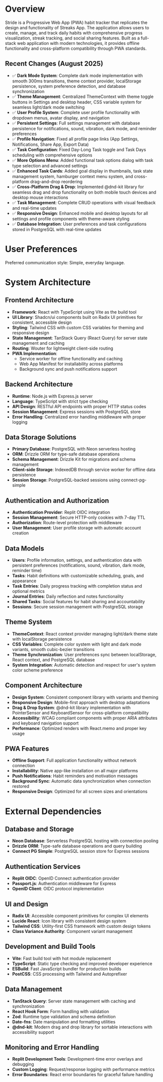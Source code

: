 # Overview

Stride is a Progressive Web App (PWA) habit tracker that replicates the design and functionality of Streaks App. The application allows users to create, manage, and track daily habits with comprehensive progress visualization, streak tracking, and social sharing features. Built as a full-stack web application with modern technologies, it provides offline functionality and cross-platform compatibility through PWA standards.

## Recent Changes (August 2025)
- ✅ **Dark Mode System**: Complete dark mode implementation with smooth 300ms transitions, theme context provider, localStorage persistence, system preference detection, and database synchronization
- ✅ **Theme Management**: Centralized ThemeContext with theme toggle buttons in Settings and desktop header, CSS variable system for seamless light/dark mode switching
- ✅ **User Profile System**: Complete user profile functionality with dropdown menus, avatar display, and navigation
- ✅ **Persistent Settings**: Full settings management with database persistence for notifications, sound, vibration, dark mode, and reminder preferences
- ✅ **Profile Navigation**: Fixed all profile page links (App Settings, Notifications, Share App, Export Data)
- ✅ **Task Configuration**: Fixed Day-Long Task toggle and Task Days scheduling with comprehensive options
- ✅ **More Options Menu**: Added functional task options dialog with task type selection and advanced settings
- ✅ **Enhanced Task Cards**: Added goal display in thumbnails, task state management system, hamburger context menu system, and cross-platform drag-and-drop reordering
- ✅ **Cross-Platform Drag & Drop**: Implemented @dnd-kit library for seamless drag and drop functionality on both mobile touch devices and desktop mouse interactions
- ✅ **Task Management**: Complete CRUD operations with visual feedback and real-time updates
- ✅ **Responsive Design**: Enhanced mobile and desktop layouts for all settings and profile components with theme-aware styling
- ✅ **Database Integration**: User preferences and task configurations stored in PostgreSQL with real-time updates

# User Preferences

Preferred communication style: Simple, everyday language.

# System Architecture

## Frontend Architecture
- **Framework**: React with TypeScript using Vite as the build tool
- **UI Library**: Shadcn/ui components built on Radix UI primitives for consistent, accessible design
- **Styling**: Tailwind CSS with custom CSS variables for theming and responsive design
- **State Management**: TanStack Query (React Query) for server state management and caching
- **Routing**: Wouter for lightweight client-side routing
- **PWA Implementation**: 
  - Service worker for offline functionality and caching
  - Web App Manifest for installability across platforms
  - Background sync and push notifications support

## Backend Architecture
- **Runtime**: Node.js with Express.js server
- **Language**: TypeScript with strict type checking
- **API Design**: RESTful API endpoints with proper HTTP status codes
- **Session Management**: Express sessions with PostgreSQL store
- **Error Handling**: Centralized error handling middleware with proper logging

## Data Storage Solutions
- **Primary Database**: PostgreSQL with Neon serverless hosting
- **ORM**: Drizzle ORM for type-safe database operations
- **Schema Management**: Drizzle Kit for migrations and schema management
- **Client-side Storage**: IndexedDB through service worker for offline data persistence
- **Session Storage**: PostgreSQL-backed sessions using connect-pg-simple

## Authentication and Authorization
- **Authentication Provider**: Replit OIDC integration
- **Session Management**: Secure HTTP-only cookies with 7-day TTL
- **Authorization**: Route-level protection with middleware
- **User Management**: User profile storage with automatic account creation

## Data Models
- **Users**: Profile information, settings, and authentication data with persistent preferences (notifications, sound, vibration, dark mode, reminder time)
- **Tasks**: Habit definitions with customizable scheduling, goals, and appearance
- **Task Entries**: Daily progress tracking with completion status and optional metrics
- **Journal Entries**: Daily reflection and notes functionality
- **Shared Tasks**: Social features for habit sharing and accountability
- **Sessions**: Secure session management with PostgreSQL storage

## Theme System
- **ThemeContext**: React context provider managing light/dark theme state with localStorage persistence
- **CSS Variables**: Complete color system with light and dark mode variants, smooth cubic-bezier transitions
- **Theme Synchronization**: User preferences sync between localStorage, React context, and PostgreSQL database
- **System Integration**: Automatic detection and respect for user's system color scheme preference

## Component Architecture
- **Design System**: Consistent component library with variants and theming
- **Responsive Design**: Mobile-first approach with desktop adaptations
- **Drag & Drop System**: @dnd-kit library implementation with PointerSensor and KeyboardSensor for cross-platform compatibility
- **Accessibility**: WCAG compliant components with proper ARIA attributes and keyboard navigation support
- **Performance**: Optimized renders with React.memo and proper key usage

## PWA Features
- **Offline Support**: Full application functionality without network connection
- **Installability**: Native app-like installation on all major platforms
- **Push Notifications**: Habit reminders and motivation messages
- **Background Sync**: Automatic data synchronization when connection restored
- **Responsive Design**: Optimized for all screen sizes and orientations

# External Dependencies

## Database and Storage
- **Neon Database**: Serverless PostgreSQL hosting with connection pooling
- **Drizzle ORM**: Type-safe database operations and query building
- **Connect PG Simple**: PostgreSQL session store for Express sessions

## Authentication Services
- **Replit OIDC**: OpenID Connect authentication provider
- **Passport.js**: Authentication middleware for Express
- **OpenID Client**: OIDC protocol implementation

## UI and Design
- **Radix UI**: Accessible component primitives for complex UI elements
- **Lucide React**: Icon library with consistent design system
- **Tailwind CSS**: Utility-first CSS framework with custom design tokens
- **Class Variance Authority**: Component variant management

## Development and Build Tools
- **Vite**: Fast build tool with hot module replacement
- **TypeScript**: Static type checking and improved developer experience
- **ESBuild**: Fast JavaScript bundler for production builds
- **PostCSS**: CSS processing with Tailwind and Autoprefixer

## Data Management
- **TanStack Query**: Server state management with caching and synchronization
- **React Hook Form**: Form handling with validation
- **Zod**: Runtime type validation and schema definition
- **Date-fns**: Date manipulation and formatting utilities
- **@dnd-kit**: Modern drag and drop library for sortable interactions with accessibility support

## Monitoring and Error Handling
- **Replit Development Tools**: Development-time error overlays and debugging
- **Custom Logging**: Request/response logging with performance metrics
- **Error Boundaries**: React error boundaries for graceful failure handling